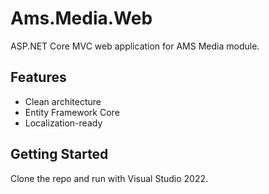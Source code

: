 # Ams.Media.Web

ASP.NET Core MVC web application for AMS Media module.

## Features
- Clean architecture
- Entity Framework Core
- Localization-ready

## Getting Started
Clone the repo and run with Visual Studio 2022.
